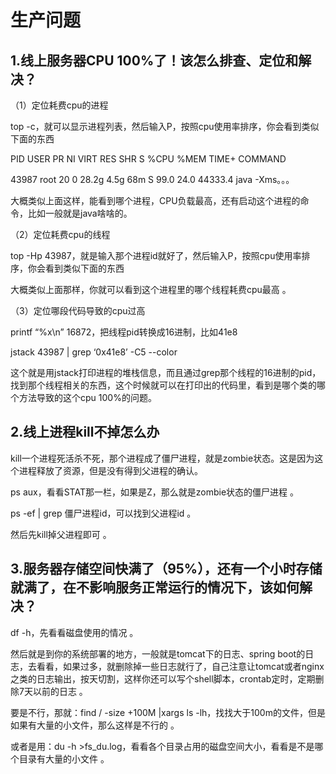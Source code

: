 # 生产问题

## 1.线上服务器CPU 100%了！该怎么排查、定位和解决？

（1）定位耗费cpu的进程

top -c，就可以显示进程列表，然后输入P，按照cpu使用率排序，你会看到类似下面的东西

PID USER PR NI VIRT RES SHR S %CPU %MEM TIME+ COMMAND

43987 root 20 0 28.2g 4.5g 68m S 99.0 24.0 44333.4 java -Xms。。。

大概类似上面这样，能看到哪个进程，CPU负载最高，还有启动这个进程的命令，比如一般就是java啥啥的。

（2）定位耗费cpu的线程

top -Hp 43987，就是输入那个进程id就好了，然后输入P，按照cpu使用率排序，你会看到类似下面的东西

大概类似上面那样，你就可以看到这个进程里的哪个线程耗费cpu最高 。

（3）定位哪段代码导致的cpu过高

printf “%x\n” 16872，把线程pid转换成16进制，比如41e8

jstack 43987 | grep ‘0x41e8’ -C5 --color

这个就是用jstack打印进程的堆栈信息，而且通过grep那个线程的16进制的pid，找到那个线程相关的东西，这个时候就可以在打印出的代码里，看到是哪个类的哪个方法导致的这个cpu 100%的问题。

## 2.线上进程kill不掉怎么办

kill一个进程死活杀不死，那个进程成了僵尸进程，就是zombie状态。这是因为这个进程释放了资源，但是没有得到父进程的确认。

ps aux，看看STAT那一栏，如果是Z，那么就是zombie状态的僵尸进程 。

ps -ef | grep 僵尸进程id，可以找到父进程id 。

然后先kill掉父进程即可 。

## 3.服务器存储空间快满了（95%），还有一个小时存储就满了，在不影响服务正常运行的情况下，该如何解决？

df -h，先看看磁盘使用的情况 。

然后就是到你的系统部署的地方，一般就是tomcat下的日志、spring boot的日志，去看看，如果过多，就删除掉一些日志就行了，自己注意让tomcat或者nginx之类的日志输出，按天切割，这样你还可以写个shell脚本，crontab定时，定期删除7天以前的日志 。

要是不行，那就：find / -size +100M |xargs ls -lh，找找大于100m的文件，但是如果有大量的小文件，那么这样是不行的 。

或者是用：du -h >fs_du.log，看看各个目录占用的磁盘空间大小，看看是不是哪个目录有大量的小文件 。